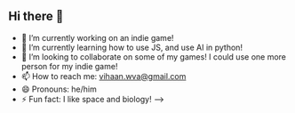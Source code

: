 ## Hi there 👋
- 🔭 I’m currently working on an indie game!
- 🌱 I’m currently learning how to use JS, and use AI in python!
- 👯 I’m looking to collaborate on some of my games! I could use one more person for my indie game!
- 📫 How to reach me: vihaan.wva@gmail.com
- 😄 Pronouns: he/him
- ⚡ Fun fact: I like space and biology!
-->
